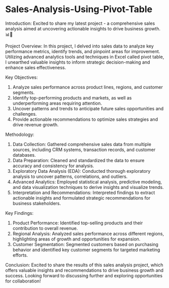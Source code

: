 # Sales-Analysis-Using-Pivot-Table

Introduction:
Excited to share my latest project - a comprehensive sales analysis aimed at uncovering actionable insights to drive business growth. 📊💼

Project Overview:
In this project, I delved into sales data to analyze key performance metrics, identify trends, and pinpoint areas for improvement. Utilizing advanced analytics tools and techniques in Excel called pivot table, I unearthed valuable insights to inform strategic decision-making and enhance sales effectiveness.

Key Objectives:
1. Analyze sales performance across product lines, regions, and customer segments.
2. Identify top-performing products and markets, as well as underperforming areas requiring attention.
3. Uncover patterns and trends to anticipate future sales opportunities and challenges.
4. Provide actionable recommendations to optimize sales strategies and drive revenue growth.

Methodology:
1. Data Collection: Gathered comprehensive sales data from multiple sources, including CRM systems, transaction records, and customer databases.
2. Data Preparation: Cleaned and standardized the data to ensure accuracy and consistency for analysis.
3. Exploratory Data Analysis (EDA): Conducted thorough exploratory analysis to uncover patterns, correlations, and outliers.
4. Advanced Analytics: Employed statistical analysis, predictive modeling, and data visualization techniques to derive insights and visualize trends.
5. Interpretation and Recommendations: Interpreted findings to extract actionable insights and formulated strategic recommendations for business stakeholders.

Key Findings:
1. Product Performance: Identified top-selling products and their contribution to overall revenue.
2. Regional Analysis: Analyzed sales performance across different regions, highlighting areas of growth and opportunities for expansion.
3. Customer Segmentation: Segmented customers based on purchasing behavior and identified key customer segments for targeted marketing efforts.

Conclusion:
Excited to share the results of this sales analysis project, which offers valuable insights and recommendations to drive business growth and success. Looking forward to discussing further and exploring opportunities for collaboration!

